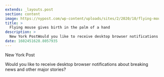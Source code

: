 ```yaml
--- 
extends: _layouts.post 
section: content 
image: https://nypost.com/wp-content/uploads/sites/2/2020/10/flying-mouse-gives-birth-wp-thumb.jpg?quality=90&strip=all&w=1200 
title: > 
  Flying mouse gives birth in the palm of a hand 
description: > 
  New York PostWould you like to receive desktop browser notifications about breaking news and other major stories? 
date: 1602451628.8057935 
--- 
```

New York Post

Would you like to receive desktop browser notifications about breaking news and other major stories?